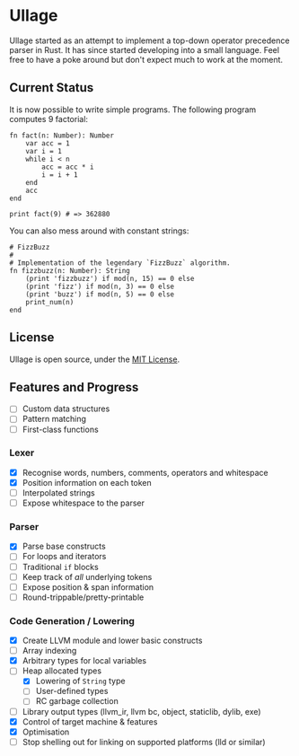 # Ullage

Ullage started as an attempt to implement a top-down operator precedence parser in Rust. It has since started developing into a small language. Feel free to have a poke around but don't expect much to work at the moment.

## Current Status

It is now possible to write simple programs. The following program computes 9 factorial:

    fn fact(n: Number): Number
        var acc = 1
        var i = 1
        while i < n
            acc = acc * i
            i = i + 1
        end
        acc
    end
    
    print fact(9) # => 362880

You can also mess around with constant strings:

    # FizzBuzz
    #
    # Implementation of the legendary `FizzBuzz` algorithm.
    fn fizzbuzz(n: Number): String
        (print 'fizzbuzz') if mod(n, 15) == 0 else
        (print 'fizz') if mod(n, 3) == 0 else
        (print 'buzz') if mod(n, 5) == 0 else
        print_num(n)
    end

## License

Ullage is open source, under the [MIT License](LICENSE.md).

## Features and Progress

 * [ ] Custom data structures
 * [ ] Pattern matching
 * [ ] First-class functions

### Lexer

 * [x] Recognise words, numbers, comments, operators and whitespace
 * [x] Position information on each token
 * [ ] Interpolated strings
 * [ ] Expose whitespace to the parser

### Parser

 * [x] Parse base constructs
 * [ ] For loops and iterators
 * [ ] Traditional `if` blocks
 * [ ] Keep track of _all_ underlying tokens
 * [ ] Expose position & span information
 * [ ] Round-trippable/pretty-printable

### Code Generation / Lowering

 * [x] Create LLVM module and lower basic constructs
 * [ ] Array indexing
 * [x] Arbitrary types for local variables
 * [ ] Heap allocated types
    * [x] Lowering of `String` type
    * [ ] User-defined types
    * [ ] RC garbage collection
 * [ ] Library output types (llvm_ir, llvm bc, object, staticlib, dylib, exe)
 * [x] Control of target machine & features
 * [x] Optimisation
 * [ ] Stop shelling out for linking on supported platforms (lld or similar)
